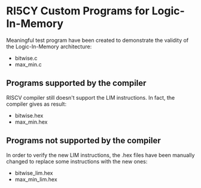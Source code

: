 RI5CY Custom Programs for Logic-In-Memory
=========================================
Meaningful test program have been created to demonstrate the validity of 
the Logic-In-Memory architecture:
- bitwise.c
- max_min.c

Programs supported by the compiler
--------------------------------------
RISCV compiler still doesn't support the LIM instructions. In fact, the
compiler gives as result:
- bitwise.hex
- max_min.hex

Programs not supported by the compiler
--------------------------------------
In order to verify the new LIM instructions, the .hex files have been 
manually changed to replace some instructions with the new ones:
- bitwise_lim.hex
- max_min_lim.hex
